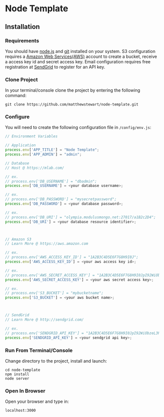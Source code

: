 # Node Template
## Installation

### Requirements
You should have [node.js](https://nodejs.org) and [git](https://git-scm.com/) installed on your system.
S3 configuration requires a [Amazon Web Services(AWS)](https://aws.amazon.com) account to create a bucket, receive a access key id and secret access key.
Email configuration requires free registration at [SendGrid](http://sendgrid.com/) to register for an API key.


### Clone Project
In your terminal/console clone the project by entering the following command:
```
git clone https://github.com/matthewstewart/node-template.git
```


### Configure
You will need to create the following configuration file in `/config/env.js`:
```js
// Environment Variables

// Application
process.env['APP_TITLE'] = "Node Template";
process.env['APP_ADMIN'] = "admin";

// Database
// Host @ https://mlab.com/

// ex.
// process.env['DB_USERNAME'] = "dbadmin";
process.env['DB_USERNAME'] = <your database username>;

// ex.
// process.env['DB_PASSWORD'] = "mysecretpassword";
process.env['DB_PASSWORD'] = <your database password>;

// ex.
// process.env['DB_URI'] = "olympia.modulusmongo.net:27017/a1B2c2D4";
process.env['DB_URI'] = <your database resource identifier>;



// Amazon S3
// Learn More @ https://aws.amazon.com

// ex.
// process.env['AWS_ACCESS_KEY_ID'] = "1A2B3C4D5E6F7G8H9I0J";
process.env['AWS_ACCESS_KEY_ID'] = <your aws access key id>;

// ex.
// process.env['AWS_SECRET_ACCESS_KEY'] = "1A2B3C4D5E6F7G8H9I0JpI92WiObzeL3PtuBpMsu";
process.env['AWS_SECRET_ACCESS_KEY'] = <your aws secret access key>;

// ex.
// process.env['S3_BUCKET'] = "mybucketname";
process.env['S3_BUCKET'] = <your aws bucket name>;



// SendGrid
// Learn More @ http://sendgrid.com/

// ex.
// process.env['SENDGRID_API_KEY'] = "1A2B3C4D5E6F7G8H9I0JpI92WiObzeL3PtuBpMsuAtIAtIJsv8ADzycbwBOrHOTeTbaIg";
process.env['SENDGRID_API_KEY'] = <your sendgrid api key>;
```

### Run From Terminal/Console
Change directory to the project, install and launch:
```
cd node-template
npm install
node server
```

### Open In Browser
Open your browser and type in:
```
localhost:3000
```


